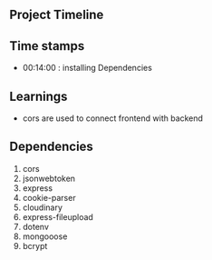 ## Project Timeline

## Time stamps
* 00:14:00 : installing Dependencies



## Learnings
* cors are used to connect frontend with backend


## Dependencies
1. cors 
2. jsonwebtoken
3. express
4. cookie-parser
5. cloudinary
6. express-fileupload 
7. dotenv
8. mongooose
9. bcrypt


